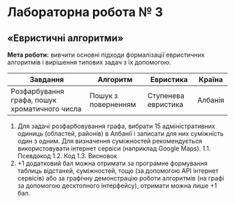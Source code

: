 # Лабораторна робота № 3
## «Евристичні алгоритми»
**Мета роботи:** вивчити основні підходи формалізації евристичних алгоритмів і вирішення типових задач з їх допомогою. 

|Завдання|Алгоритм|Евристика|Країна|
|--|--|--|--|
|Розфарбування графа, пошук хроматичного числа|Пошук з поверненням|Ступенева евристика|Албанія|

1.	Для задачі розфарбовування графа, вибрати 15 адміністративних одиниць (областей, районів) в Албанії і записати для них суміжність один з одним. Для визначення суміжностей рекомендується використовувати інтернет сервіси (наприклад Google Maps).
1.1.	Псевдокод
1.2.	Код
1.3.	Висновок
2.	+1 додатковий бал можна отримати за програмне формування таблиць відстаней, суміжностей, тощо (за допомогою API інтернет сервісів) або за графічну демонстрацію роботи алгоритмів (на графі за допомогою десктопного інтерфейсу), отримати можна лише +1 бал.
